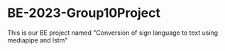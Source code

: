 # BE-2023-Group10Project
This is our BE project named "Conversion of sign language to text using mediapipe and lstm"

